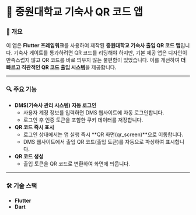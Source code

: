 # 📱 중원대학교 기숙사 QR 코드 앱

### 🚀 개요
이 앱은 **Flutter 프레임워크**를 사용하여 제작된 **중원대학교 기숙사 출입 QR 코드 앱**입니다.
기숙사 게이트를 통과하려면 QR 코드를 리딩해야 하지만, 기본 제공 앱은 디자인이 만족스럽지 않고 QR 코드를 바로 띄우지 않는 불편함이 있었습니다.
이를 개선하여 **더 빠르고 직관적인 QR 코드 출입 시스템**을 제공합니다.

---

### 🔍 주요 기능
- **DMS(기숙사 관리 시스템) 자동 로그인**
    - 사용자 계정 정보를 입력하면 DMS 웹사이트에 자동 로그인합니다.
    - 로그인 후 인증 토큰을 포함한 쿠키 데이터를 저장합니다.
- **QR 코드 즉시 표시**
    - 로그인 상태에서는 앱 실행 즉시 **QR 화면(qr_screen)**으로 이동합니다.
    - DMS 웹사이트에서 출입 QR 코드(출입 토큰)를 자동으로 파싱하여 표시합니다.
- **QR 코드 생성**
    - 출입 토큰을 QR 코드로 변환하여 화면에 띄웁니다.

---

### 🛠️ 기술 스택
- **Flutter**
- **Dart**